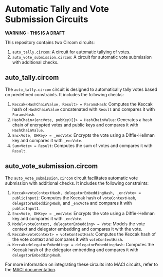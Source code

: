 
# Automatic Tally and Vote Submission Circuits
**WARNING - THIS IS A DRAFT**

This repository contains two Circom circuits:

1. `auto_tally.circom`: A circuit for automatic tallying of votes.
2. `auto_vote_submission.circom`: A circuit for automatic vote submission with additional checks.

## auto_tally.circom

The `auto_tally.circom` circuit is designed to automatically tally votes based on predefined constraints. It includes the following checks:

1. `Keccak<HashChainValue, Result> = ParamsHash`: Computes the Keccak hash of `HashChainValue` concatenated with `Result` and compares it with `ParamsHash`.
2. `HashChain<(encVote, pubKey)[]> = HashChainValue`: Generates a hash chain of encrypted votes and public keys and compares it with `HashChainValue`.
3. `Enc<Vote, DHKey> = _encVote`: Encrypts the vote using a Diffie-Hellman key and compares it with `_encVote`.
4. `Sum<Vote> = Result`: Computes the sum of votes and compares it with `Result`.

## auto_vote_submission.circom

The `auto_vote_submission.circom` circuit facilitates automatic vote submission with additional checks. It includes the following constraints:

1. `Keccak<voteContextHash, delegatorEmbeddingHash, _encVote> = publicInput1`: Computes the Keccak hash of `voteContextHash`, `delegatorEmbeddingHash`, and `_encVote` and compares it with `publicInput1`.
2. `Enc<Vote, DHKey> = _encVote`: Encrypts the vote using a Diffie-Hellman key and compares it with `_encVote`.
3. `Model<voteContext, delegatorEmbedding> = Vote`: Models the vote context and delegator embedding and compares it with the vote.
4. `Keccak<voteContext> = voteContextHash`: Computes the Keccak hash of the vote context and compares it with `voteContextHash`.
5. `Keccak<delegatorEmbedding> = delegatorEmbeddingHash`: Computes the Keccak hash of the delegator embedding and compares it with `delegatorEmbeddingHash`.

For more information on integrating these circuits into MACI circuits, refer to the [MACI documentation](https://maci.pse.dev/docs/primitives/).

